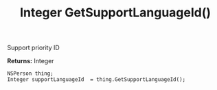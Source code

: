 ﻿---
uid: crmscript_ref_NSPerson_GetSupportLanguageId
title: Integer GetSupportLanguageId()
intellisense: NSPerson.GetSupportLanguageId
keywords: NSPerson, GetSupportLanguageId
so.topic: reference
---

Support priority ID

**Returns:** Integer


```crmscript
NSPerson thing;
Integer supportLanguageId  = thing.GetSupportLanguageId();
```


